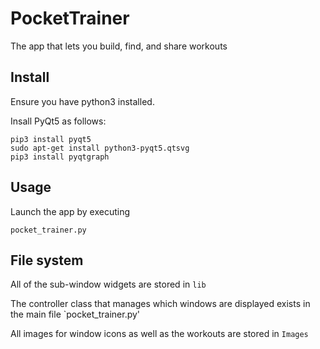 # PocketTrainer
The app that lets you build, find, and share workouts

## Install
Ensure you have python3 installed.

Insall PyQt5 as follows:
```
pip3 install pyqt5
sudo apt-get install python3-pyqt5.qtsvg
pip3 install pyqtgraph
```

## Usage
Launch the app by executing
```
pocket_trainer.py
```

## File system
All of the sub-window widgets are stored in `lib`

The controller class that manages which windows are displayed exists in the main file `pocket_trainer.py'

All images for window icons as well as the workouts are stored in `Images`

